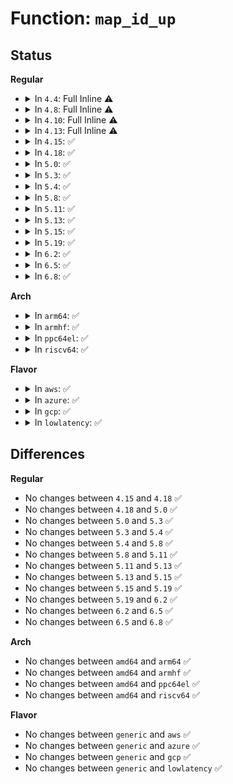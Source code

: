 # Function: <code>map_id_up</code>

## Status
<b>Regular</b>
<ul>
<li>
<details>
<summary>In <code>4.4</code>: Full Inline ⚠️</summary>

**Collision:** Unique Static

**Inline:** Full

**Transformation:** False

**Instances:**

```
In kernel/user_namespace.c (ffffffff8111deb6)
Location: kernel/user_namespace.c:209
Inline: True
Inline callers:
  - kernel/user_namespace.c:from_kuid_munged
  - kernel/user_namespace.c:from_kgid_munged
  - kernel/user_namespace.c:from_kprojid_munged
  - kernel/user_namespace.c:uid_m_show
  - kernel/user_namespace.c:gid_m_show
  - kernel/user_namespace.c:projid_m_show
  - kernel/user_namespace.c:create_user_ns
  - kernel/user_namespace.c:create_user_ns
```
</details>
</li>
<li>
<details>
<summary>In <code>4.8</code>: Full Inline ⚠️</summary>

**Collision:** Unique Static

**Inline:** Full

**Transformation:** False

**Instances:**

```
In kernel/user_namespace.c (ffffffff8112650d)
Location: kernel/user_namespace.c:209
Inline: True
Inline callers:
  - kernel/user_namespace.c:projid_m_show
  - kernel/user_namespace.c:gid_m_show
  - kernel/user_namespace.c:uid_m_show
  - kernel/user_namespace.c:from_kprojid_munged
  - kernel/user_namespace.c:from_kgid_munged
  - kernel/user_namespace.c:from_kuid_munged
  - kernel/user_namespace.c:create_user_ns
  - kernel/user_namespace.c:create_user_ns
```
</details>
</li>
<li>
<details>
<summary>In <code>4.10</code>: Full Inline ⚠️</summary>

**Collision:** Unique Static

**Inline:** Full

**Transformation:** False

**Instances:**

```
In kernel/user_namespace.c (ffffffff8113000a)
Location: kernel/user_namespace.c:255
Inline: True
Inline callers:
  - kernel/user_namespace.c:projid_m_show
  - kernel/user_namespace.c:gid_m_show
  - kernel/user_namespace.c:uid_m_show
  - kernel/user_namespace.c:from_kprojid_munged
  - kernel/user_namespace.c:from_kgid_munged
  - kernel/user_namespace.c:from_kuid_munged
  - kernel/user_namespace.c:create_user_ns
  - kernel/user_namespace.c:create_user_ns
```
</details>
</li>
<li>
<details>
<summary>In <code>4.13</code>: Full Inline ⚠️</summary>

**Collision:** Unique Static

**Inline:** Full

**Transformation:** False

**Instances:**

```
In kernel/user_namespace.c (ffffffff8113161a)
Location: kernel/user_namespace.c:256
Inline: True
Inline callers:
  - kernel/user_namespace.c:projid_m_show
  - kernel/user_namespace.c:gid_m_show
  - kernel/user_namespace.c:uid_m_show
  - kernel/user_namespace.c:from_kprojid_munged
  - kernel/user_namespace.c:from_kgid_munged
  - kernel/user_namespace.c:from_kuid_munged
  - kernel/user_namespace.c:create_user_ns
  - kernel/user_namespace.c:create_user_ns
```
</details>
</li>
<li>
<details>
<summary>In <code>4.15</code>: ✅</summary>

```c
u32 map_id_up(struct uid_gid_map *map, u32 id);
```

**Collision:** Unique Static

**Inline:** No

**Transformation:** False

**Instances:**

```
In kernel/user_namespace.c (ffffffff8113e180)
Location: kernel/user_namespace.c:365
Inline: False
Direct callers:
  - kernel/user_namespace.c:projid_m_show
  - kernel/user_namespace.c:gid_m_show
  - kernel/user_namespace.c:uid_m_show
  - kernel/user_namespace.c:from_kprojid_munged
  - kernel/user_namespace.c:from_kgid_munged
  - kernel/user_namespace.c:from_kuid_munged
  - kernel/user_namespace.c:create_user_ns
  - kernel/user_namespace.c:create_user_ns
```
**Symbols:**

```
ffffffff8113e180-ffffffff8113e25a: map_id_up (STB_LOCAL)
```
</details>
</li>
<li>
<details>
<summary>In <code>4.18</code>: ✅</summary>

```c
u32 map_id_up(struct uid_gid_map *map, u32 id);
```

**Collision:** Unique Static

**Inline:** No

**Transformation:** False

**Instances:**

```
In kernel/user_namespace.c (ffffffff8114cb20)
Location: kernel/user_namespace.c:365
Inline: False
Direct callers:
  - kernel/user_namespace.c:projid_m_show
  - kernel/user_namespace.c:gid_m_show
  - kernel/user_namespace.c:uid_m_show
  - kernel/user_namespace.c:from_kprojid_munged
  - kernel/user_namespace.c:from_kgid_munged
  - kernel/user_namespace.c:from_kuid_munged
  - kernel/user_namespace.c:create_user_ns
  - kernel/user_namespace.c:create_user_ns
```
**Symbols:**

```
ffffffff8114cb20-ffffffff8114cbff: map_id_up (STB_LOCAL)
```
</details>
</li>
<li>
<details>
<summary>In <code>5.0</code>: ✅</summary>

```c
u32 map_id_up(struct uid_gid_map *map, u32 id);
```

**Collision:** Unique Static

**Inline:** No

**Transformation:** False

**Instances:**

```
In kernel/user_namespace.c (ffffffff81159740)
Location: kernel/user_namespace.c:365
Inline: False
Direct callers:
  - kernel/user_namespace.c:projid_m_show
  - kernel/user_namespace.c:gid_m_show
  - kernel/user_namespace.c:uid_m_show
  - kernel/user_namespace.c:from_kprojid_munged
  - kernel/user_namespace.c:from_kgid_munged
  - kernel/user_namespace.c:from_kuid_munged
  - kernel/user_namespace.c:create_user_ns
  - kernel/user_namespace.c:create_user_ns
```
**Symbols:**

```
ffffffff81159740-ffffffff8115981f: map_id_up (STB_LOCAL)
```
</details>
</li>
<li>
<details>
<summary>In <code>5.3</code>: ✅</summary>

```c
u32 map_id_up(struct uid_gid_map *map, u32 id);
```

**Collision:** Unique Static

**Inline:** No

**Transformation:** False

**Instances:**

```
In kernel/user_namespace.c (ffffffff81165eb0)
Location: kernel/user_namespace.c:359
Inline: False
Direct callers:
  - kernel/user_namespace.c:projid_m_show
  - kernel/user_namespace.c:gid_m_show
  - kernel/user_namespace.c:uid_m_show
  - kernel/user_namespace.c:from_kprojid_munged
  - kernel/user_namespace.c:from_kgid_munged
  - kernel/user_namespace.c:from_kuid_munged
  - kernel/user_namespace.c:create_user_ns
  - kernel/user_namespace.c:create_user_ns
```
**Symbols:**

```
ffffffff81165eb0-ffffffff81165f69: map_id_up (STB_LOCAL)
```
</details>
</li>
<li>
<details>
<summary>In <code>5.4</code>: ✅</summary>

```c
u32 map_id_up(struct uid_gid_map *map, u32 id);
```

**Collision:** Unique Static

**Inline:** No

**Transformation:** False

**Instances:**

```
In kernel/user_namespace.c (ffffffff81171d70)
Location: kernel/user_namespace.c:359
Inline: False
Direct callers:
  - kernel/user_namespace.c:projid_m_show
  - kernel/user_namespace.c:gid_m_show
  - kernel/user_namespace.c:uid_m_show
  - kernel/user_namespace.c:from_kprojid_munged
  - kernel/user_namespace.c:from_kgid_munged
  - kernel/user_namespace.c:from_kuid_munged
  - kernel/user_namespace.c:create_user_ns
  - kernel/user_namespace.c:create_user_ns
```
**Symbols:**

```
ffffffff81171d70-ffffffff81171e29: map_id_up (STB_LOCAL)
```
</details>
</li>
<li>
<details>
<summary>In <code>5.8</code>: ✅</summary>

```c
u32 map_id_up(struct uid_gid_map *map, u32 id);
```

**Collision:** Unique Static

**Inline:** No

**Transformation:** False

**Instances:**

```
In kernel/user_namespace.c (ffffffff81183a50)
Location: kernel/user_namespace.c:359
Inline: False
Direct callers:
  - kernel/user_namespace.c:projid_m_show
  - kernel/user_namespace.c:gid_m_show
  - kernel/user_namespace.c:uid_m_show
  - kernel/user_namespace.c:from_kprojid_munged
  - kernel/user_namespace.c:from_kgid_munged
  - kernel/user_namespace.c:from_kuid_munged
  - kernel/user_namespace.c:create_user_ns
  - kernel/user_namespace.c:create_user_ns
```
**Symbols:**

```
ffffffff81183a50-ffffffff81183b06: map_id_up (STB_LOCAL)
```
</details>
</li>
<li>
<details>
<summary>In <code>5.11</code>: ✅</summary>

```c
u32 map_id_up(struct uid_gid_map *map, u32 id);
```

**Collision:** Unique Static

**Inline:** No

**Transformation:** False

**Instances:**

```
In kernel/user_namespace.c (ffffffff811807b0)
Location: kernel/user_namespace.c:359
Inline: False
Direct callers:
  - kernel/user_namespace.c:projid_m_show
  - kernel/user_namespace.c:gid_m_show
  - kernel/user_namespace.c:uid_m_show
  - kernel/user_namespace.c:from_kprojid_munged
  - kernel/user_namespace.c:from_kgid_munged
  - kernel/user_namespace.c:from_kuid_munged
  - kernel/user_namespace.c:create_user_ns
  - kernel/user_namespace.c:create_user_ns
```
**Symbols:**

```
ffffffff811807b0-ffffffff81180866: map_id_up (STB_LOCAL)
```
</details>
</li>
<li>
<details>
<summary>In <code>5.13</code>: ✅</summary>

```c
u32 map_id_up(struct uid_gid_map *map, u32 id);
```

**Collision:** Unique Static

**Inline:** No

**Transformation:** False

**Instances:**

```
In kernel/user_namespace.c (ffffffff81181810)
Location: kernel/user_namespace.c:360
Inline: False
Direct callers:
  - kernel/user_namespace.c:projid_m_show
  - kernel/user_namespace.c:gid_m_show
  - kernel/user_namespace.c:uid_m_show
  - kernel/user_namespace.c:from_kprojid_munged
  - kernel/user_namespace.c:from_kgid_munged
  - kernel/user_namespace.c:from_kuid_munged
  - kernel/user_namespace.c:create_user_ns
  - kernel/user_namespace.c:create_user_ns
```
**Symbols:**

```
ffffffff81181810-ffffffff811818c1: map_id_up (STB_LOCAL)
```
</details>
</li>
<li>
<details>
<summary>In <code>5.15</code>: ✅</summary>

```c
u32 map_id_up(struct uid_gid_map *map, u32 id);
```

**Collision:** Unique Static

**Inline:** No

**Transformation:** False

**Instances:**

```
In kernel/user_namespace.c (ffffffff811a97b0)
Location: kernel/user_namespace.c:376
Inline: False
Direct callers:
  - kernel/user_namespace.c:projid_m_show
  - kernel/user_namespace.c:gid_m_show
  - kernel/user_namespace.c:uid_m_show
  - kernel/user_namespace.c:from_kprojid_munged
  - kernel/user_namespace.c:from_kgid_munged
  - kernel/user_namespace.c:from_kuid_munged
  - kernel/user_namespace.c:create_user_ns
  - kernel/user_namespace.c:create_user_ns
```
**Symbols:**

```
ffffffff811a97b0-ffffffff811a9861: map_id_up (STB_LOCAL)
```
</details>
</li>
<li>
<details>
<summary>In <code>5.19</code>: ✅</summary>

```c
u32 map_id_up(struct uid_gid_map *map, u32 id);
```

**Collision:** Unique Static

**Inline:** No

**Transformation:** False

**Instances:**

```
In kernel/user_namespace.c (ffffffff811dabc0)
Location: kernel/user_namespace.c:381
Inline: False
Direct callers:
  - kernel/user_namespace.c:projid_m_show
  - kernel/user_namespace.c:gid_m_show
  - kernel/user_namespace.c:uid_m_show
  - kernel/user_namespace.c:from_kprojid_munged
  - kernel/user_namespace.c:from_kgid_munged
  - kernel/user_namespace.c:from_kuid_munged
  - kernel/user_namespace.c:create_user_ns
  - kernel/user_namespace.c:create_user_ns
```
**Symbols:**

```
ffffffff811dabc0-ffffffff811dac8b: map_id_up (STB_LOCAL)
```
</details>
</li>
<li>
<details>
<summary>In <code>6.2</code>: ✅</summary>

```c
u32 map_id_up(struct uid_gid_map *map, u32 id);
```

**Collision:** Unique Static

**Inline:** No

**Transformation:** False

**Instances:**

```
In kernel/user_namespace.c (ffffffff81220370)
Location: kernel/user_namespace.c:381
Inline: False
Direct callers:
  - kernel/user_namespace.c:projid_m_show
  - kernel/user_namespace.c:gid_m_show
  - kernel/user_namespace.c:uid_m_show
  - kernel/user_namespace.c:from_kprojid_munged
  - kernel/user_namespace.c:from_kgid_munged
  - kernel/user_namespace.c:from_kuid_munged
  - kernel/user_namespace.c:create_user_ns
  - kernel/user_namespace.c:create_user_ns
```
**Symbols:**

```
ffffffff81220370-ffffffff8122043b: map_id_up (STB_LOCAL)
```
</details>
</li>
<li>
<details>
<summary>In <code>6.5</code>: ✅</summary>

```c
u32 map_id_up(struct uid_gid_map *map, u32 id);
```

**Collision:** Unique Static

**Inline:** No

**Transformation:** False

**Instances:**

```
In kernel/user_namespace.c (ffffffff81236600)
Location: kernel/user_namespace.c:381
Inline: False
Direct callers:
  - kernel/user_namespace.c:projid_m_show
  - kernel/user_namespace.c:gid_m_show
  - kernel/user_namespace.c:uid_m_show
  - kernel/user_namespace.c:from_kprojid_munged
  - kernel/user_namespace.c:from_kgid_munged
  - kernel/user_namespace.c:from_kuid_munged
  - kernel/user_namespace.c:create_user_ns
  - kernel/user_namespace.c:create_user_ns
```
**Symbols:**

```
ffffffff81236600-ffffffff8123676a: map_id_up (STB_LOCAL)
```
</details>
</li>
<li>
<details>
<summary>In <code>6.8</code>: ✅</summary>

```c
u32 map_id_up(struct uid_gid_map *map, u32 id);
```

**Collision:** Unique Global

**Inline:** No

**Transformation:** False

**Instances:**

```
In kernel/user_namespace.c (ffffffff81251430)
Location: kernel/user_namespace.c:384
Inline: False
Direct callers:
  - kernel/user_namespace.c:projid_m_show
  - kernel/user_namespace.c:gid_m_show
  - kernel/user_namespace.c:uid_m_show
  - kernel/user_namespace.c:from_kprojid_munged
  - kernel/user_namespace.c:from_kgid_munged
  - kernel/user_namespace.c:from_kuid_munged
  - kernel/user_namespace.c:create_user_ns
  - kernel/user_namespace.c:create_user_ns
  - fs/mnt_idmapping.c:from_vfsgid
  - fs/mnt_idmapping.c:from_vfsuid
```
**Symbols:**

```
ffffffff81251430-ffffffff8125159a: map_id_up (STB_GLOBAL)
```
</details>
</li>
</ul>
<b>Arch</b>
<ul>
<li>
<details>
<summary>In <code>arm64</code>: ✅</summary>

```c
u32 map_id_up(struct uid_gid_map *map, u32 id);
```

**Collision:** Unique Static

**Inline:** No

**Transformation:** False

**Instances:**

```
In kernel/user_namespace.c (ffff8000101e5a50)
Location: kernel/user_namespace.c:359
Inline: False
Direct callers:
  - kernel/user_namespace.c:projid_m_show
  - kernel/user_namespace.c:gid_m_show
  - kernel/user_namespace.c:uid_m_show
  - kernel/user_namespace.c:from_kprojid_munged
  - kernel/user_namespace.c:from_kgid_munged
  - kernel/user_namespace.c:from_kuid_munged
  - kernel/user_namespace.c:create_user_ns
  - kernel/user_namespace.c:create_user_ns
```
**Symbols:**

```
ffff8000101e5a50-ffff8000101e5b44: map_id_up (STB_LOCAL)
```
</details>
</li>
<li>
<details>
<summary>In <code>armhf</code>: ✅</summary>

```c
u32 map_id_up(struct uid_gid_map *map, u32 id);
```

**Collision:** Unique Static

**Inline:** No

**Transformation:** False

**Instances:**

```
In kernel/user_namespace.c (c04263f0)
Location: kernel/user_namespace.c:359
Inline: False
Direct callers:
  - kernel/user_namespace.c:projid_m_show
  - kernel/user_namespace.c:gid_m_show
  - kernel/user_namespace.c:uid_m_show
  - kernel/user_namespace.c:from_kprojid_munged
  - kernel/user_namespace.c:from_kgid_munged
  - kernel/user_namespace.c:from_kuid_munged
  - kernel/user_namespace.c:create_user_ns
  - kernel/user_namespace.c:create_user_ns
```
**Symbols:**

```
c04263f0-c0426500: map_id_up (STB_LOCAL)
```
</details>
</li>
<li>
<details>
<summary>In <code>ppc64el</code>: ✅</summary>

```c
u32 map_id_up(struct uid_gid_map *map, u32 id);
```

**Collision:** Unique Static

**Inline:** No

**Transformation:** False

**Instances:**

```
In kernel/user_namespace.c (c000000000256100)
Location: kernel/user_namespace.c:359
Inline: False
Direct callers:
  - kernel/user_namespace.c:projid_m_show
  - kernel/user_namespace.c:gid_m_show
  - kernel/user_namespace.c:uid_m_show
  - kernel/user_namespace.c:from_kprojid_munged
  - kernel/user_namespace.c:from_kgid_munged
  - kernel/user_namespace.c:from_kuid_munged
  - kernel/user_namespace.c:create_user_ns
  - kernel/user_namespace.c:create_user_ns
```
**Symbols:**

```
c000000000256100-c000000000256240: map_id_up (STB_LOCAL)
```
</details>
</li>
<li>
<details>
<summary>In <code>riscv64</code>: ✅</summary>

```c
u32 map_id_up(struct uid_gid_map *map, u32 id);
```

**Collision:** Unique Static

**Inline:** No

**Transformation:** False

**Instances:**

```
In kernel/user_namespace.c (ffffffe00015b66a)
Location: kernel/user_namespace.c:359
Inline: False
Direct callers:
  - kernel/user_namespace.c:projid_m_show
  - kernel/user_namespace.c:gid_m_show
  - kernel/user_namespace.c:uid_m_show
  - kernel/user_namespace.c:from_kprojid_munged
  - kernel/user_namespace.c:from_kgid_munged
  - kernel/user_namespace.c:from_kuid_munged
  - kernel/user_namespace.c:create_user_ns
  - kernel/user_namespace.c:create_user_ns
```
**Symbols:**

```
ffffffe00015b66a-ffffffe00015b71c: map_id_up (STB_LOCAL)
```
</details>
</li>
</ul>
<b>Flavor</b>
<ul>
<li>
<details>
<summary>In <code>aws</code>: ✅</summary>

```c
u32 map_id_up(struct uid_gid_map *map, u32 id);
```

**Collision:** Unique Static

**Inline:** No

**Transformation:** False

**Instances:**

```
In kernel/user_namespace.c (ffffffff8116a390)
Location: kernel/user_namespace.c:359
Inline: False
Direct callers:
  - kernel/user_namespace.c:projid_m_show
  - kernel/user_namespace.c:gid_m_show
  - kernel/user_namespace.c:uid_m_show
  - kernel/user_namespace.c:from_kprojid_munged
  - kernel/user_namespace.c:from_kgid_munged
  - kernel/user_namespace.c:from_kuid_munged
  - kernel/user_namespace.c:create_user_ns
  - kernel/user_namespace.c:create_user_ns
```
**Symbols:**

```
ffffffff8116a390-ffffffff8116a449: map_id_up (STB_LOCAL)
```
</details>
</li>
<li>
<details>
<summary>In <code>azure</code>: ✅</summary>

```c
u32 map_id_up(struct uid_gid_map *map, u32 id);
```

**Collision:** Unique Static

**Inline:** No

**Transformation:** False

**Instances:**

```
In kernel/user_namespace.c (ffffffff8115d590)
Location: kernel/user_namespace.c:359
Inline: False
Direct callers:
  - kernel/user_namespace.c:projid_m_show
  - kernel/user_namespace.c:gid_m_show
  - kernel/user_namespace.c:uid_m_show
  - kernel/user_namespace.c:from_kprojid_munged
  - kernel/user_namespace.c:from_kgid_munged
  - kernel/user_namespace.c:from_kuid_munged
  - kernel/user_namespace.c:create_user_ns
  - kernel/user_namespace.c:create_user_ns
```
**Symbols:**

```
ffffffff8115d590-ffffffff8115d649: map_id_up (STB_LOCAL)
```
</details>
</li>
<li>
<details>
<summary>In <code>gcp</code>: ✅</summary>

```c
u32 map_id_up(struct uid_gid_map *map, u32 id);
```

**Collision:** Unique Static

**Inline:** No

**Transformation:** False

**Instances:**

```
In kernel/user_namespace.c (ffffffff81168160)
Location: kernel/user_namespace.c:359
Inline: False
Direct callers:
  - kernel/user_namespace.c:projid_m_show
  - kernel/user_namespace.c:gid_m_show
  - kernel/user_namespace.c:uid_m_show
  - kernel/user_namespace.c:from_kprojid_munged
  - kernel/user_namespace.c:from_kgid_munged
  - kernel/user_namespace.c:from_kuid_munged
  - kernel/user_namespace.c:create_user_ns
  - kernel/user_namespace.c:create_user_ns
```
**Symbols:**

```
ffffffff81168160-ffffffff81168219: map_id_up (STB_LOCAL)
```
</details>
</li>
<li>
<details>
<summary>In <code>lowlatency</code>: ✅</summary>

```c
u32 map_id_up(struct uid_gid_map *map, u32 id);
```

**Collision:** Unique Static

**Inline:** No

**Transformation:** False

**Instances:**

```
In kernel/user_namespace.c (ffffffff81175800)
Location: kernel/user_namespace.c:359
Inline: False
Direct callers:
  - kernel/user_namespace.c:projid_m_show
  - kernel/user_namespace.c:gid_m_show
  - kernel/user_namespace.c:uid_m_show
  - kernel/user_namespace.c:from_kprojid_munged
  - kernel/user_namespace.c:from_kgid_munged
  - kernel/user_namespace.c:from_kuid_munged
  - kernel/user_namespace.c:create_user_ns
  - kernel/user_namespace.c:create_user_ns
```
**Symbols:**

```
ffffffff81175800-ffffffff811758b9: map_id_up (STB_LOCAL)
```
</details>
</li>
</ul>

## Differences
<b>Regular</b>
<ul>
<li>
No changes between <code>4.15</code> and <code>4.18</code> ✅
</li>
<li>
No changes between <code>4.18</code> and <code>5.0</code> ✅
</li>
<li>
No changes between <code>5.0</code> and <code>5.3</code> ✅
</li>
<li>
No changes between <code>5.3</code> and <code>5.4</code> ✅
</li>
<li>
No changes between <code>5.4</code> and <code>5.8</code> ✅
</li>
<li>
No changes between <code>5.8</code> and <code>5.11</code> ✅
</li>
<li>
No changes between <code>5.11</code> and <code>5.13</code> ✅
</li>
<li>
No changes between <code>5.13</code> and <code>5.15</code> ✅
</li>
<li>
No changes between <code>5.15</code> and <code>5.19</code> ✅
</li>
<li>
No changes between <code>5.19</code> and <code>6.2</code> ✅
</li>
<li>
No changes between <code>6.2</code> and <code>6.5</code> ✅
</li>
<li>
No changes between <code>6.5</code> and <code>6.8</code> ✅
</li>
</ul>
<b>Arch</b>
<ul>
<li>
No changes between <code>amd64</code> and <code>arm64</code> ✅
</li>
<li>
No changes between <code>amd64</code> and <code>armhf</code> ✅
</li>
<li>
No changes between <code>amd64</code> and <code>ppc64el</code> ✅
</li>
<li>
No changes between <code>amd64</code> and <code>riscv64</code> ✅
</li>
</ul>
<b>Flavor</b>
<ul>
<li>
No changes between <code>generic</code> and <code>aws</code> ✅
</li>
<li>
No changes between <code>generic</code> and <code>azure</code> ✅
</li>
<li>
No changes between <code>generic</code> and <code>gcp</code> ✅
</li>
<li>
No changes between <code>generic</code> and <code>lowlatency</code> ✅
</li>
</ul>
